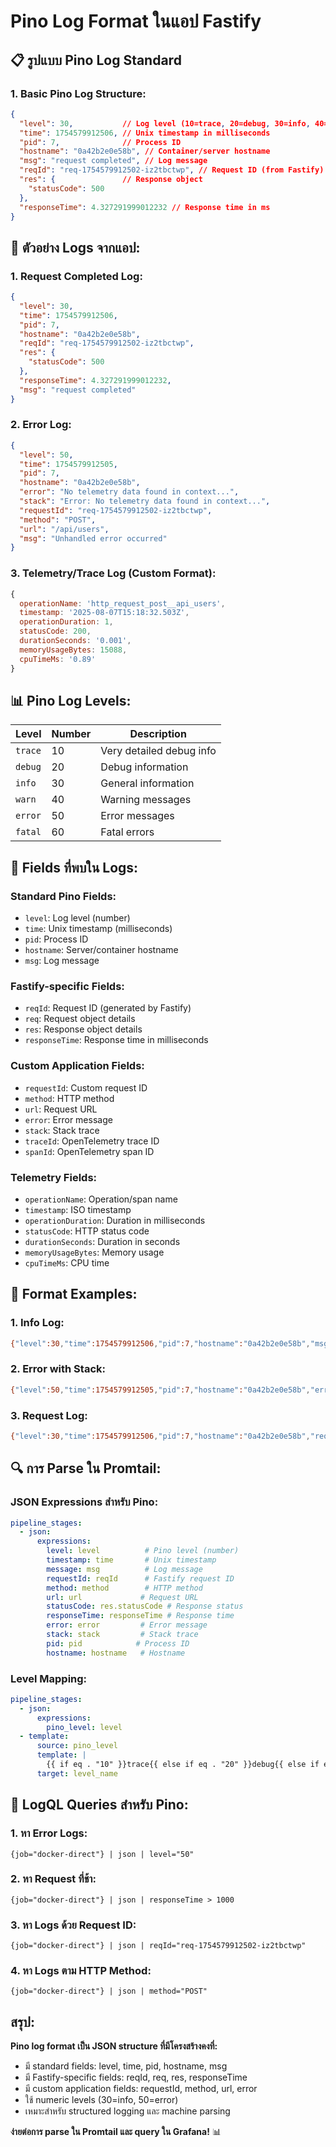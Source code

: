 # Pino Log Format ในแอป Fastify

## 📋 รูปแบบ Pino Log Standard

### 1. **Basic Pino Log Structure:**
```json
{
  "level": 30,           // Log level (10=trace, 20=debug, 30=info, 40=warn, 50=error, 60=fatal)
  "time": 1754579912506, // Unix timestamp in milliseconds
  "pid": 7,              // Process ID
  "hostname": "0a42b2e0e58b", // Container/server hostname
  "msg": "request completed", // Log message
  "reqId": "req-1754579912502-iz2tbctwp", // Request ID (from Fastify)
  "res": {               // Response object
    "statusCode": 500
  },
  "responseTime": 4.327291999012232 // Response time in ms
}
```

## 🎯 ตัวอย่าง Logs จากแอป:

### 1. **Request Completed Log:**
```json
{
  "level": 30,
  "time": 1754579912506,
  "pid": 7,
  "hostname": "0a42b2e0e58b",
  "reqId": "req-1754579912502-iz2tbctwp",
  "res": {
    "statusCode": 500
  },
  "responseTime": 4.327291999012232,
  "msg": "request completed"
}
```

### 2. **Error Log:**
```json
{
  "level": 50,
  "time": 1754579912505,
  "pid": 7,
  "hostname": "0a42b2e0e58b",
  "error": "No telemetry data found in context...",
  "stack": "Error: No telemetry data found in context...",
  "requestId": "req-1754579912502-iz2tbctwp",
  "method": "POST",
  "url": "/api/users",
  "msg": "Unhandled error occurred"
}
```

### 3. **Telemetry/Trace Log (Custom Format):**
```javascript
{
  operationName: 'http_request_post__api_users',
  timestamp: '2025-08-07T15:18:32.503Z',
  operationDuration: 1,
  statusCode: 200,
  durationSeconds: '0.001',
  memoryUsageBytes: 15088,
  cpuTimeMs: '0.89'
}
```

## 📊 Pino Log Levels:

| Level | Number | Description |
|-------|--------|-------------|
| `trace` | 10 | Very detailed debug info |
| `debug` | 20 | Debug information |
| `info` | 30 | General information |
| `warn` | 40 | Warning messages |
| `error` | 50 | Error messages |
| `fatal` | 60 | Fatal errors |

## 🔧 Fields ที่พบใน Logs:

### Standard Pino Fields:
- `level`: Log level (number)
- `time`: Unix timestamp (milliseconds)
- `pid`: Process ID
- `hostname`: Server/container hostname
- `msg`: Log message

### Fastify-specific Fields:
- `reqId`: Request ID (generated by Fastify)
- `req`: Request object details
- `res`: Response object details
- `responseTime`: Response time in milliseconds

### Custom Application Fields:
- `requestId`: Custom request ID
- `method`: HTTP method
- `url`: Request URL
- `error`: Error message
- `stack`: Stack trace
- `traceId`: OpenTelemetry trace ID
- `spanId`: OpenTelemetry span ID

### Telemetry Fields:
- `operationName`: Operation/span name
- `timestamp`: ISO timestamp
- `operationDuration`: Duration in milliseconds
- `statusCode`: HTTP status code
- `durationSeconds`: Duration in seconds
- `memoryUsageBytes`: Memory usage
- `cpuTimeMs`: CPU time

## 🎨 Format Examples:

### 1. **Info Log:**
```bash
{"level":30,"time":1754579912506,"pid":7,"hostname":"0a42b2e0e58b","msg":"Server started"}
```

### 2. **Error with Stack:**
```bash
{"level":50,"time":1754579912505,"pid":7,"hostname":"0a42b2e0e58b","error":"No telemetry data found","stack":"Error: No telemetry...","msg":"Unhandled error occurred"}
```

### 3. **Request Log:**
```bash
{"level":30,"time":1754579912506,"pid":7,"hostname":"0a42b2e0e58b","reqId":"req-123","res":{"statusCode":200},"responseTime":4.32,"msg":"request completed"}
```

## 🔍 การ Parse ใน Promtail:

### JSON Expressions สำหรับ Pino:
```yaml
pipeline_stages:
  - json:
      expressions:
        level: level          # Pino level (number)
        timestamp: time       # Unix timestamp
        message: msg          # Log message
        requestId: reqId      # Fastify request ID
        method: method        # HTTP method
        url: url             # Request URL
        statusCode: res.statusCode # Response status
        responseTime: responseTime # Response time
        error: error         # Error message
        stack: stack         # Stack trace
        pid: pid            # Process ID
        hostname: hostname   # Hostname
```

### Level Mapping:
```yaml
pipeline_stages:
  - json:
      expressions:
        pino_level: level
  - template:
      source: pino_level
      template: |
        {{ if eq . "10" }}trace{{ else if eq . "20" }}debug{{ else if eq . "30" }}info{{ else if eq . "40" }}warn{{ else if eq . "50" }}error{{ else if eq . "60" }}fatal{{ else }}unknown{{ end }}
      target: level_name
```

## 🚀 LogQL Queries สำหรับ Pino:

### 1. **หา Error Logs:**
```logql
{job="docker-direct"} | json | level="50"
```

### 2. **หา Request ที่ช้า:**
```logql
{job="docker-direct"} | json | responseTime > 1000
```

### 3. **หา Logs ด้วย Request ID:**
```logql
{job="docker-direct"} | json | reqId="req-1754579912502-iz2tbctwp"
```

### 4. **หา Logs ตาม HTTP Method:**
```logql
{job="docker-direct"} | json | method="POST"
```

## สรุป:

**Pino log format เป็น JSON structure ที่มีโครงสร้างคงที่:**
- มี standard fields: level, time, pid, hostname, msg
- มี Fastify-specific fields: reqId, req, res, responseTime  
- มี custom application fields: requestId, method, url, error
- ใช้ numeric levels (30=info, 50=error)
- เหมาะสำหรับ structured logging และ machine parsing

**ง่ายต่อการ parse ใน Promtail และ query ใน Grafana!** 📊
